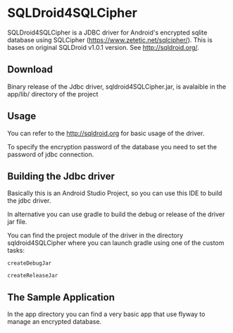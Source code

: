# SQLDroid4SQLCipher

SQLDroid4SQLCipher is a JDBC driver for Android's encrypted sqlite database using SQLCipher (https://www.zetetic.net/sqlcipher/). This is bases on original SQLDroid v1.0.1 version. See http://sqldroid.org/.

## Download

Binary release of the Jdbc driver, sqldroid4SQLCipher.jar, is avalaible in the app/lib/ directory of the project

## Usage

You can refer to the http://sqldroid.org for basic usage of the driver.

To specify the encryption password of the database you need to set the password of jdbc connection.

## Building the Jdbc driver

Basically this is an Android Studio Project, so you can use this IDE to build the jdbc driver.

In alternative you can use gradle to build the debug or release of the driver jar file.

You can find the project module of the driver in the directory sqldroid4SQLCipher where you can launch gradle using one of the custom tasks:

```createDebugJar```

```createReleaseJar```

## The Sample Application

In the app directory you can find a very basic app that use flyway to manage an encrypted database.
